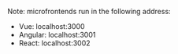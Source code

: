 
Note: microfrontends run in the following address:
- Vue: localhost:3000
- Angular: localhost:3001
- React: localhost:3002
